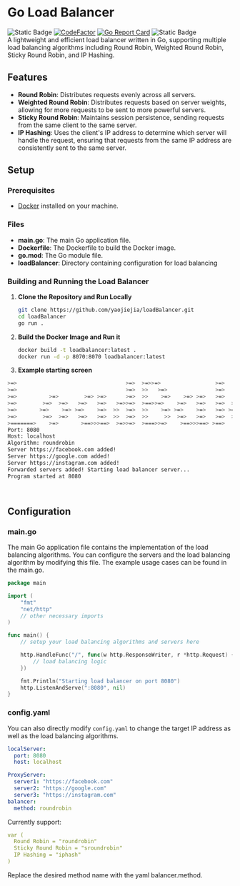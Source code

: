 # Go Load Balancer
![Static Badge](https://img.shields.io/badge/go%20version-1.20-green)
[![CodeFactor](https://www.codefactor.io/repository/github/yaojiejia/loadbalancer/badge)](https://www.codefactor.io/repository/github/yaojiejia/loadbalancer)
[![Go Report Card](https://goreportcard.com/badge/github.com/yaojiejia/loadBalancer)](https://goreportcard.com/report/github.com/yaojiejia/loadBalancer)
![Static Badge](https://img.shields.io/badge/license-MIT-green)\
A lightweight and efficient load balancer written in Go, supporting multiple load balancing algorithms including Round Robin, Weighted Round Robin, Sticky Round Robin, and IP Hashing.

## Features

- **Round Robin**: Distributes requests evenly across all servers.
- **Weighted Round Robin**: Distributes requests based on server weights, allowing for more requests to be sent to more powerful servers.
- **Sticky Round Robin**: Maintains session persistence, sending requests from the same client to the same server.
- **IP Hashing**: Uses the client's IP address to determine which server will handle the request, ensuring that requests from the same IP address are consistently sent to the same server.

## Setup

### Prerequisites

- [Docker](https://www.docker.com/products/docker-desktop) installed on your machine.

### Files

- **main.go**: The main Go application file.
- **Dockerfile**: The Dockerfile to build the Docker image.
- **go.mod**: The Go module file.
- **loadBalancer**: Directory containing configuration for load balancing

### Building and Running the Load Balancer

1. **Clone the Repository and Run Locally**

   ```sh
   git clone https://github.com/yaojiejia/loadBalancer.git
   cd loadBalancer
   go run .
2. **Build the Docker Image and Run it**
   ```sh
   docker build -t loadbalancer:latest .
   docker run -d -p 8070:8070 loadbalancer:latest
3. **Example starting screen**
```bash
>=>                                  >=>  >=>>=>                 >=>                                                 
>=>                                  >=>  >>   >=>               >=>                                                 
>=>          >=>        >=> >=>      >=>  >>    >=>    >=> >=>   >=>    >=> >=>  >==>>==>     >==>   >==>    >> >==> 
>=>        >=>  >=>   >=>   >=>   >=>>=>  >==>>=>    >=>   >=>   >=>  >=>   >=>   >=>  >=>  >=>    >>   >=>   >=>    
>=>       >=>    >=> >=>    >=>  >>  >=>  >>    >=> >=>    >=>   >=> >=>    >=>   >=>  >=> >=>     >>===>>=>  >=>    
>=>        >=>  >=>   >=>   >=>  >>  >=>  >>     >>  >=>   >=>   >=>  >=>   >=>   >=>  >=>  >=>    >>         >=>    
>=======>    >=>       >==>>>==>  >=>>=>  >===>>=>    >==>>>==> >==>   >==>>>==> >==>  >=>    >==>  >====>   >==>
Port: 8080
Host: localhost
Algorithm: roundrobin
Server https://facebook.com added!
Server https://google.com added!
Server https://instagram.com added!
Forwarded servers added! Starting load balancer server...
Program started at 8080

                                                                                                                     
```

   
## Configuration

### main.go

The main Go application file contains the implementation of the load balancing algorithms. You can configure the servers and the load balancing algorithm by modifying this file.
The example usage cases can be found in the main.go.

```go
package main

import (
    "fmt"
    "net/http"
    // other necessary imports
)

func main() {
    // setup your load balancing algorithms and servers here

    http.HandleFunc("/", func(w http.ResponseWriter, r *http.Request) {
        // load balancing logic
    })

    fmt.Println("Starting load balancer on port 8080")
    http.ListenAndServe(":8080", nil)
}
```
### config.yaml

You can also directly modify `config.yaml` to change the target IP address as well as the load balancing algorithms.
```yaml
localServer:
  port: 8080
  host: localhost

ProxyServer:
  server1: "https://facebook.com"
  server2: "https://google.com"
  server3: "https://instagram.com"
balancer:
  method: roundrobin
```
Currently support:
```yaml
var (
  Round Robin = "roundrobin"
  Sticky Round Robin = "sroundrobin"
  IP Hashing = "iphash"
)
```
Replace the desired method name with the yaml balancer.method.
